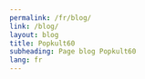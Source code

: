 ```yaml
---
permalink: /fr/blog/
link: /blog/
layout: blog
title: Popkult60
subheading: Page blog Popkult60
lang: fr
---
```

